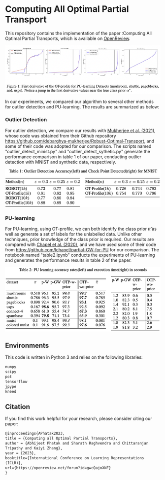 # Computing All Optimal Partial Transport

This repository contains the implementation of the paper :Computing All Optimal Partial Transports, which is available on [OpenReview](https://openreview.net/forum?id=gwcQajoXNF).

<!-- ![cover](images/OTP_demo.png) -->
<p align="center" width="100%">
    <img src="images/OTP_demo.png"> 
</p>
In our experiments, we compared our algorithm to several other methods for outlier detection and PU-learning. The results are summarized as below:

### Outlier Detection
For outlier detection, we compare our results with [Mukherjee et al. (2021)](https://arxiv.org/abs/2012.07363), whose code was obtained from their Github repository https://github.com/debarghya-mukherjee/Robust-Optimal-Transport, and some of their code was adopted for our comparison. The scripts named "outlier_detect_minist.py" and "outlier_detect_sythetic.py" generate the performance comparison in table 1 of our paper, conducting outlier detection with MNIST and synthetic data, respectively.
<p align="center" width="200%">
    <img src="images/outlier_detection.png"> 
</p>

### PU-learning

For PU-learning, using OT-profile, we can both identify the class prior $\hat{\pi}$ as well as generate a set of labels for the unlabelled data. Unlike other techniques, prior knowledge of the class prior is required. Our results are compared with [Chapel et al. (2020)](https://arxiv.org/abs/2002.08276), and we have used some of their code from https://github.com/lchapel/partial-GW-for-PU for our comparison. The notebook named "table2.ipynb" conducts the experiments of PU-learning and generates the performance results in table 2 of the paper.

<p align="center" width="100%">
    <img src="images/PU-learning.png"> 
</p>

## Environments

This code is written in Python 3 and relies on the following libraries:
```
numpy
scipy
pot
tensorflow
jpype
kneed
```

## Citation

If you find this work helpful for your research, please consider citing our paper:
```
@inproceedings{APhatak2023,
title = {Computing all Optimal Partial Transports},
author = {Abhijeet Phatak and Sharath Raghvendra and Chittaranjan Tripathy and Kaiyi Zhang},
year = {2023},
booktitle={International Conference on Learning Representations (ICLR)},
url={https://openreview.net/forum?id=gwcQajoXNF}
}
```
